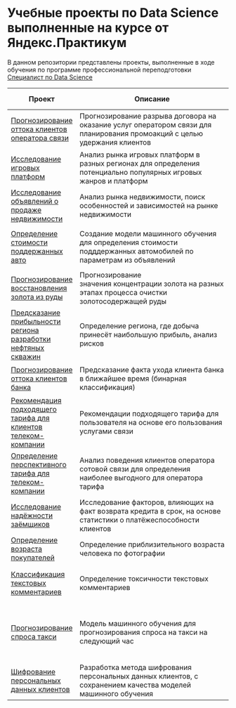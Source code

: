 ﻿# Учебные проекты по Data Science выполненные на курсе от Яндекс.Практикум

В данном репозитории представлены проекты, выполненные в ходе обучения по программе профессиональной переподготовки [Специалист по Data Science](https://practicum.yandex.ru/data-scientist/)

| Проект | Описание | Библиотеки &nbsp; &nbsp; | Навыки &nbsp; &nbsp; |
|---|---|---|---|
| [Прогнозирование оттока клиентов оператора связи](https://github.com/zhelezzyaka/Yandex.Practicum/tree/main/14_Telecom_churn) | Прогнозирование разрыва договора на оказание услуг оператором связи для планирования промоакций с целью удержания клиентов | `LightGBM` `NumPy` `Pandas` `Sklearn` `Seaborn` `Matplotlib` | `ML`<br>`Data Analysis` |
| [Исследование игровых платформ](https://github.com/zhelezzyaka/Yandex.Practicum/tree/main/4_Game_platforms) | Анализ рынка игровых платформ в разных регионах для определения потенциально популярных игровых жанров и платформ | `Pandas` `NumPy` `SciPy` `Matplotlib` | `Data Analysis`<br>`A/B testing`|
| [Исследование объявлений о продаже недвижимости](https://github.com/zhelezzyaka/Yandex.Practicum/tree/main/2_Real_estate) | Анализ рынка недвижимости, поиск особенностей и зависимостей на рынке недвижимости | `Pandas` `NumPy` `Matplotlib` `Seaborn` | `Data Analysis`<br>`Маркетинг_анализ` |
| [Определение стоимости поддержанных авто](https://github.com/zhelezzyaka/Yandex.Practicum/tree/main/10_Auto_cost) | Создание модели машинного обучения для определения стоимости подддержанных автомобилей по параметрам из объявлений | `LightGBM` `CatBoost` `Pandas` `Sklearn` `Seaborn` `Matplotlib` | `ML`<br>`Регрессия` |
| [Прогнозирование восстановления золота из руды](https://github.com/zhelezzyaka/Yandex.Practicum/tree/main/8_Gold_recovery) | Прогнозирование значения концентрации золота на разных этапах процесса очистки золотосодержащей руды | `Sklearn` `Pandas` `NumPy` `Seaborn` `Matplotlib` | `ML`<br>`Регрессия` |
| [Предсказание прибыльности региона разработки нефтяных скважин](https://github.com/zhelezzyaka/Yandex.Practicum/tree/main/7_Oil_boreholes) | Определение региона, где добыча принесёт наибольшую прибыль, анализ рисков | `Sklearn` `NumPy` `Pandas` `Matplotlib` | `ML` `Регрессия` `Bootstrap` |
| [Прогнозирование оттока клиентов банка](https://github.com/zhelezzyaka/Yandex.Practicum/tree/main/6_Customer_churn) | Предсказание факта ухода клиента банка в ближайшее время (бинарная классификация) | `Sklearn` `Pandas` `NumPy` `Seaborn` `Matplotlib` | `ML`<br>`Классификация` |
| [Рекомендация подходящего тарифа для клиентов телеком-компании](https://github.com/zhelezzyaka/Yandex.Practicum/tree/main/5_Tariff_recomend) | Рекомендации подходящего тарифа для пользователя на основе его пользования услугами связи | `Sklearn` `Pandas` `NumPy` | `ML`<br>`Классификация` |
| [Определение перспективного тарифа для телеком-компании](https://github.com/zhelezzyaka/Yandex.Practicum/tree/main/3_Telecom_tariffs) | Анализ поведения клиентов оператора сотовой связи для определения наиболее выгодного для оператора тарифа | `Pandas` `NumPy` `SciPy` `Seaborn` `Matplotlib` | `Data Analysis`<br>`A/B testing` |
| [Исследование надёжности заёмщиков](https://github.com/zhelezzyaka/Yandex.Practicum/tree/main/1_Credit_clients) | Исследование факторов, влияющих на факт возврата кредита в срок, на основе статистики о платёжеспособности клиентов | `Pandas` `Seaborn` `Matplotlib` `PyMystem3` | `Data Analysis`<br>`Финансовый_анализ` |
| [Определение возраста покупателей](https://github.com/zhelezzyaka/Yandex.Practicum/tree/main/13_CV) | Определение приблизительного возраста человека по фотографии | `Keras` `NumPy` `PIL` `Matplotlib` | `ML`<br>`Computer Vision` |
| [Классификация текстовых комментариев](https://github.com/zhelezzyaka/Yandex.Practicum/tree/main/12_NLP) | Определение токсичности текстовых комментариев | `LightGBM` `Pandas` `Sklearn` `Seaborn` `NLTK` `Matplotlib` | `ML`<br>`NLP` `tf-idf` |
| [Прогнозирование спроса такси](https://github.com/zhelezzyaka/Yandex.Practicum/tree/main/11_Taxi_demand) | Модель машинного обучения для прогнозирования спроса на такси на следующий час | `CatBoost` `NumPy` `LightGBM` `Pandas` `Sklearn` `Seaborn` `Statsmodels` `Matplotlib` | `ML`<br>`Time Series` |
| [Шифрование персональных данных клиентов](https://github.com/zhelezzyaka/Yandex.Practicum/tree/main/9_Encoding_personal_data) | Разработка метода шифрования персональных данных клиентов, с сохранением качества моделей машинного обучения | `Sklearn` `Pandas` `NumPy` | `ML`<br>`Линейная алгебра` |
